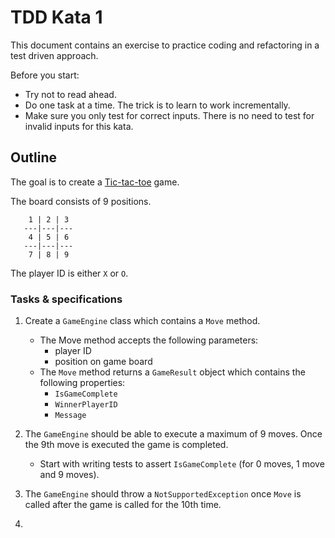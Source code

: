 # TDD Kata 1

This document contains an exercise to practice coding and refactoring in a test driven approach.

Before you start: 
- Try not to read ahead.
- Do one task at a time. The trick is to learn to work incrementally.
- Make sure you only test for correct inputs. There is no need to test for invalid inputs for this kata.

## Outline

The goal is to create a [Tic-tac-toe](https://en.wikipedia.org/wiki/Tic-tac-toe) game.

The board consists of 9 positions.

```
    1 | 2 | 3
   ---|---|---
    4 | 5 | 6
   ---|---|---
    7 | 8 | 9
```

The player ID is either `X` or `O`.

### Tasks & specifications

1.  Create a `GameEngine` class which contains a `Move` method.
    - The Move method accepts the following parameters: 
        - player ID
        - position on game board
    - The `Move` method returns a `GameResult` object which contains the following properties:
        - `IsGameComplete`
        - `WinnerPlayerID`
        - `Message`

2.  The `GameEngine` should be able to  execute a maximum of 9 moves. Once the 9th move is executed the game is completed.
    - Start with writing tests to assert `IsGameComplete` (for 0 moves, 1 move and 9 moves).

3.  The `GameEngine` should throw a `NotSupportedException`   once `Move` is called after the game is called for the 10th time.

4.  